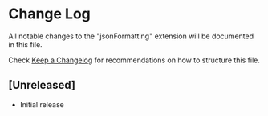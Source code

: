 # Change Log

All notable changes to the "jsonFormatting" extension will be documented in this file.

Check [Keep a Changelog](http://keepachangelog.com/) for recommendations on how to structure this file.

## [Unreleased]

- Initial release